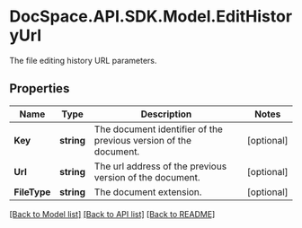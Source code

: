 # DocSpace.API.SDK.Model.EditHistoryUrl
The file editing history URL parameters.

## Properties

Name | Type | Description | Notes
------------ | ------------- | ------------- | -------------
**Key** | **string** | The document identifier of the previous version of the document. | [optional] 
**Url** | **string** | The url address of the previous version of the document. | [optional] 
**FileType** | **string** | The document extension. | [optional] 

[[Back to Model list]](../README.md#documentation-for-models) [[Back to API list]](../README.md#documentation-for-api-endpoints) [[Back to README]](../README.md)

